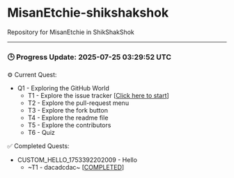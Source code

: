# MisanEtchie-shikshakshok
Repository for MisanEtchie in ShikShakShok


---

### 🕒 Progress Update: 2025-07-25 03:29:52 UTC

⚙️ Current Quest: 
  - Q1 - Exploring the GitHub World
    - T1 - Explore the issue tracker [[Click here to start](https://github.com/OSS-Doorway-Dev/MisanEtchie-shikshakshok/issues/2)]
    - T2 - Explore the pull-request menu
    - T3 - Explore the fork button
    - T4 - Explore the readme file
    - T5 - Explore the contributors
    - T6 - Quiz

✅ Completed Quests: 
  - CUSTOM_HELLO_1753392202009 - Hello
    - ~T1 - dacadcdac~ [[COMPLETED](https://github.com/OSS-Doorway-Dev/MisanEtchie-shikshakshok/issues/1)]
